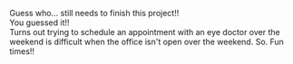 Guess who... still needs to finish this project!!\
You guessed it!!\
Turns out trying to schedule an appointment with an eye doctor over the weekend is difficult when the office isn't open over the weekend. So. Fun times!!